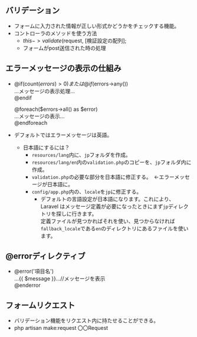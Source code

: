 ## バリデーション
- フォームに入力された情報が正しい形式かどうかをチェックする機能。
- コントローラのメソッドを使う方法
  - $this->validate($request, [検証設定の配列];  
  - フォームがpost送信された時の処理  

## エラーメッセージの表示の仕組み
- @if(count($errors) > 0)  または  @if($errors->any())  
    ...メッセージの表示処理...  
  @endif  
    
  @foreach($errors->all() as $error)  
    ...メッセージの表示...  
  @endforeach  
  
- デフォルトではエラーメッセージは英語。
  - 日本語にするには？  
    - `resources/lang`内に、`jp`フォルダを作成。  
    - `resources/lang/en`内の`validation.php`のコピーを、`jp`フォルダ内に作成。　　
    - `validation.php`の必要な部分を日本語に修正する。　←エラーメッセージが日本語に。  
    - `config/app.php`内の、`locale`を`jp`に修正する。  
      - デフォルトの言語設定が日本語になります。これにより、Laravel はメッセージ定義が必要になったときにまず`jp`ディレクトリを探しに行きます。  
        定義ファイルが見つかればそれを使い、見つからなければ`fallback_locale`である`en`のディレクトリにあるファイルを使います。
        
## @errorディレクティブ
- @error('項目名')  
  ...{{ $message }}...//メッセージを表示  
  @enderror  
  
## フォームリクエスト
- バリデーション機能をリクエスト内に持たせることができる。  
- php artisan make:request 〇〇Request  

